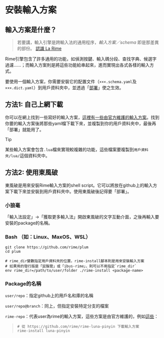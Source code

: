 # 安裝輸入方案

## 輸入方案是什麼？

> 若要講，輸入引擎是跨輸入法的通用程序，_輸入方案／schema_ 即是那差異的部份。
> [認識 La Rime](https://github.com/rime/home/wiki/Introduction#%E6%A6%82%E5%BF%B5)

Rime引擎包含了許多通用的功能，如偵測按鍵、輸入碼分段、查找字典、候選字過濾……；而輸入方案則是將這些功能給串起來，進而實現出各式各樣的輸入方式。

要使用一個輸入方案，你需要安裝它的配置文件（`×××.schema.yaml`及`×××.dict.yaml`）到用戶資料夾中，並透過「[部署](04%20deploy.md)」使之生效。

## 方法1: 自己上網下載

你可以在網上找到一些寫好的輸入方案，[這裡有一些由官方維護的輸入方案](https://github.com/rime/plum#packages)。找到你要的輸入方案後將那些yaml檔下載下來，並複製到你的用戶資料夾中，最後再「部署」就能用了。

> [!TIP]
> 某些輸入方案會包含`.lua`檔來實現較複雜的功能，這些檔案要複製到`用戶資料夾/lua/`這個資料夾中。

## 方法2: 使用東風破

東風破是用來安裝Rime輸入方案的shell script。它可以將放在github上的輸入方案下載下來並安裝到用戶資料夾中。使用東風破後記得要「部署」。

### 小狼毫

「輸入法設定」->「獲取更多輸入法」開啟東風破的文字互動介面，之後再輸入要安裝的package的名稱。

### Bash （如：Linux、MaxOS、WSL）

```shell
git clone https://github.com/rime/plum
cd plum

# rime_dir變數指定用戶資料夾的位置，rime-install腳本則是用來安裝輸入方案
# 如果用的發行版是「鼠鬚管」或「ibus-rime」，則可以不用指定`rime_dir`
env rime_dir=/path/to/user/folder ./rime-install <package-name>
```

### Package的名稱

`user/repo`：指定github上的用戶名和庫的名稱

`user/repo@branch`：同上，但指定安裝特定分支的檔案

`rime-repo`：代表user為rime的輸入方案，這些方案是由官方維護的，例如[這些](https://github.com/rime/plum/tree/master?tab=readme-ov-file#packages)：

> ```shell
> # 從 https://github.com/rime/rime-luna-pinyin 下載輸入方案
> rime-install luna-pinyin
> ```